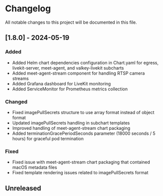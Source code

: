 # Changelog

All notable changes to this project will be documented in this file.

## [1.8.0] - 2024-05-19

### Added
- Added Helm chart dependencies configuration in Chart.yaml for egress, livekit-server, meet-agent, and valkey-livekit subcharts
- Added meet-agent-stream component for handling RTSP camera streams
- Added Grafana dashboard for LiveKit monitoring
- Added ServiceMonitor for Prometheus metrics collection

### Changed
- Fixed imagePullSecrets structure to use array format instead of object format
- Updated imagePullSecrets handling in subchart templates
- Improved handling of meet-agent-stream chart packaging
- Added terminationGracePeriodSeconds parameter (18000 seconds / 5 hours) for graceful pod termination

### Fixed
- Fixed issue with meet-agent-stream chart packaging that contained macOS metadata files
- Fixed template rendering issues related to imagePullSecrets format

## Unreleased

